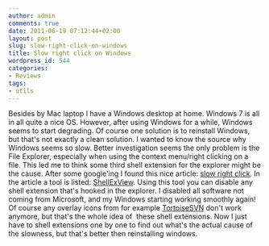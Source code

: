 ```yaml
---
author: admin
comments: true
date: 2011-06-19 07:12:44+02:00
layout: post
slug: slow-right-click-on-windows
title: Slow right click on Windows
wordpress_id: 544
categories:
- Reviews
tags:
- utils
---
```


Besides by Mac laptop I have a Windows desktop at home. Windows 7 is all in all quite a nice OS. However, after using Windows for a while, Windows seems to start degrading. Of course one solution is to reinstall Windows, but that's not exactly a clean solution. I wanted to know the source why Windows seems so slow. Better investigation seems the only problem is the File Explorer, especially when using the context menu/right clicking on a file.
This led me to think some third shell extension for the explorer might be the cause.
After some google'ing I found this nice article: [slow right click](http://windowsxp.mvps.org/slowrightclick.htm). In the article a tool is listed: [ShellExView](http://www.nirsoft.net/utils/shexview.html). Using this tool you can disable any shell extension that's hooked in the explorer. I disabled all software not coming from Microsoft, and my Windows starting working smoothly again! Of course any overlay icons from for example [TortoiseSVN](http://tortoisesvn.tigris.org/) don't work anymore, but that's the whole idea of  these shell extensions. Now I just have to shell extensions one by one to find out what's the actual cause of the slowness, but that's better then reinstalling windows.
